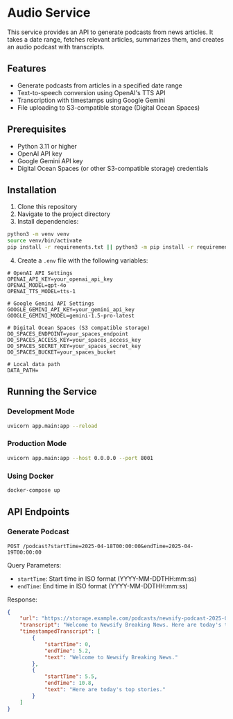 # Audio Service

This service provides an API to generate podcasts from news articles. It takes a date range, fetches relevant articles, summarizes them, and creates an audio podcast with transcripts.

## Features

- Generate podcasts from articles in a specified date range
- Text-to-speech conversion using OpenAI's TTS API
- Transcription with timestamps using Google Gemini
- File uploading to S3-compatible storage (Digital Ocean Spaces)

## Prerequisites

- Python 3.11 or higher
- OpenAI API key
- Google Gemini API key
- Digital Ocean Spaces (or other S3-compatible storage) credentials

## Installation

1. Clone this repository
2. Navigate to the project directory
3. Install dependencies:

```bash
python3 -m venv venv
source venv/bin/activate
pip install -r requirements.txt || python3 -m pip install -r requirements.txt
```

4. Create a `.env` file with the following variables:

```
# OpenAI API Settings
OPENAI_API_KEY=your_openai_api_key
OPENAI_MODEL=gpt-4o
OPENAI_TTS_MODEL=tts-1

# Google Gemini API Settings
GOOGLE_GEMINI_API_KEY=your_gemini_api_key
GOOGLE_GEMINI_MODEL=gemini-1.5-pro-latest

# Digital Ocean Spaces (S3 compatible storage)
DO_SPACES_ENDPOINT=your_spaces_endpoint
DO_SPACES_ACCESS_KEY=your_spaces_access_key
DO_SPACES_SECRET_KEY=your_spaces_secret_key
DO_SPACES_BUCKET=your_spaces_bucket

# Local data path
DATA_PATH=

```

## Running the Service

### Development Mode

```bash
uvicorn app.main:app --reload
```

### Production Mode

```bash
uvicorn app.main:app --host 0.0.0.0 --port 8001
```

### Using Docker

```bash
docker-compose up
```

## API Endpoints

### Generate Podcast

```
POST /podcast?startTime=2025-04-18T00:00:00&endTime=2025-04-19T00:00:00
```

Query Parameters:

- `startTime`: Start time in ISO format (YYYY-MM-DDTHH:mm:ss)
- `endTime`: End time in ISO format (YYYY-MM-DDTHH:mm:ss)

Response:

```json
{
    "url": "https://storage.example.com/podcasts/newsify-podcast-2025-04-18.mp3",
    "transcript": "Welcome to Newsify Breaking News. Here are today's top stories...",
    "timestampedTranscript": [
        {
            "startTime": 0,
            "endTime": 5.2,
            "text": "Welcome to Newsify Breaking News."
        },
        {
            "startTime": 5.5,
            "endTime": 10.8,
            "text": "Here are today's top stories."
        }
    ]
}
```
